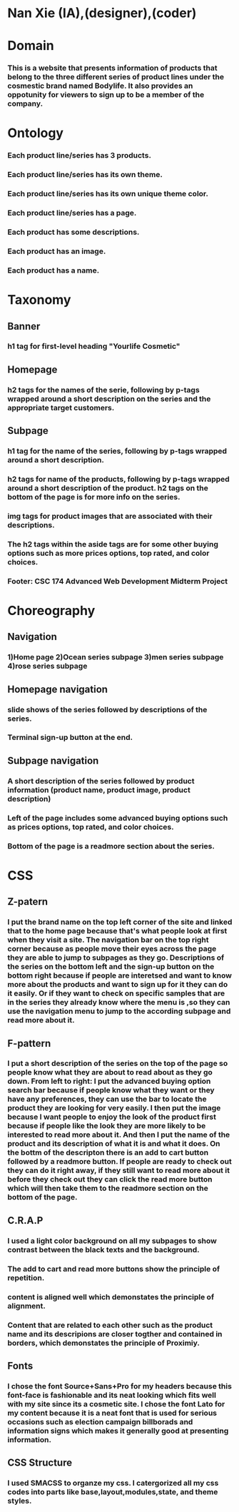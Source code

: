 # Nan Xie (IA),(designer),(coder)

# Domain
### This is a website that presents information of products that belong to the three different series of product lines under the cosmestic brand named Bodylife. It also provides an oppotunity for viewers to sign up to be a member of the company.

# Ontology
### Each product line/series has 3 products.
### Each product line/series has its own theme.
### Each product line/series has its own unique theme color.
### Each product line/series has a page.
### Each product has some descriptions.
### Each product has an image.
### Each product has a name.

# Taxonomy

## Banner
### h1 tag for first-level heading "Yourlife Cosmetic"
## Homepage
### h2 tags for the names of the serie, following by p-tags wrapped around a short description on the series and the appropriate target customers.
## Subpage
### h1 tag for the name of the series, following by p-tags wrapped around a short description.
### h2 tags for name of the products, following by p-tags wrapped around a short description of the product. h2 tags on the bottom of the page is for more info on the series.
### img tags for product images that are associated with their descriptions.
### The h2 tags within the aside tags are for some other buying options such as more prices options, top rated, and color choices.
### Footer: CSC 174 Advanced Web Development Midterm Project

# Choreography
## Navigation 
### 1)Home page 2)Ocean series subpage 3)men series subpage 4)rose series subpage
## Homepage navigation
### slide shows of the series followed by descriptions of the series. 
### Terminal sign-up button at the end.
## Subpage navigation
### A short description of the series followed by product information (product name, product image, product description)
### Left of the page includes some advanced buying options such as prices options, top rated, and color choices.
### Bottom of the page is a readmore section about the series.

# CSS 
## Z-patern
### I put the brand name on the top left corner of the site and linked that to the home page because that's what people look at first when they visit a site. The navigation bar on the top right corner because as people move their eyes across the page they are able to jump to subpages as they go. Descriptions of the series on the bottom left and the sign-up button on the bottom right because if people are interetsed and want to know more about the products and want to sign up for it they can do it easily. Or if they want to check on specific samples that are in the series they already know where the menu is ,so they can use the navigation menu to jump to the according subpage and read more about it.
## F-pattern
### I put a short description of the series on the top of the page so people know what they are about to read about as they go down. From left to right: I put the advanced buying option search bar because if people know what they want or they have any preferences, they can use the bar to locate the product they are looking for very easily. I then put the image because I want people to enjoy the look of the product first because if people like the look they are more likely to be interested to read more about it. And then I put the name of the product and its description of what it is and what it does. On the bottm of the descripton there is an add to cart button followed by a readmore button. If people are ready to check out they can do it right away, if they still want to read more about it before they check out they can click the read more button which will then take them to the readmore section on the bottom of the page. 
## C.R.A.P
### I used a light color background on all my subpages to show contrast between the black texts and the background.
### The add to cart and read more buttons show the principle of repetition.
### content is aligned well which demonstates the principle of alignment.
### Content that are related to each other such as the product name and its descripions are closer togther and contained in borders, which demonstates the principle of Proximiy.

## Fonts
### I chose the font Source+Sans+Pro for my headers because this font-face is fashionable and its neat looking which fits well with my site since its a cosmetic site. I chose the font Lato for my content because it is a neat font that is used for serious occasions such as election campaign billborads and information signs which makes it generally good at presenting information.

## CSS Structure
### I used SMACSS to organze my css. I catergorized all my css codes into parts like base,layout,modules,state, and theme styles.
